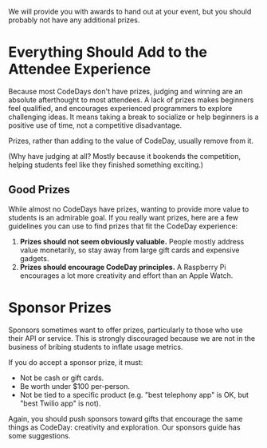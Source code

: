 
We will provide you with awards to hand out at your event, but you should probably not have any additional prizes.

# Everything Should Add to the Attendee Experience

Because most CodeDays don't have prizes, judging and winning are an absolute afterthought to most attendees. A lack of prizes makes beginners feel qualified, and encourages experienced programmers to explore challenging ideas. It means taking a break to socialize or help beginners is a positive use of time, not a competitive disadvantage.

Prizes, rather than adding to the value of CodeDay, usually remove from it.

(Why have judging at all? Mostly because it bookends the competition, helping students feel like they finished something exciting.)

## Good Prizes

While almost no CodeDays have prizes, wanting to provide more value to students is an admirable goal. If you really want prizes, here are a few guidelines you can use to find prizes that fit the CodeDay experience:

1. **Prizes should not seem obviously valuable.** People mostly address value monetarily, so stay away from large gift cards and expensive gadgets.
2. **Prizes should encourage CodeDay principles.** A Raspberry Pi encourages a lot more creativity and effort than an Apple Watch.

# Sponsor Prizes

Sponsors sometimes want to offer prizes, particularly to those who use their API or service. This is strongly discouraged because we are not in the business of bribing students to inflate usage metrics.

If you do accept a sponsor prize, it must:

- Not be cash or gift cards.
- Be worth under $100 per-person.
- Not be tied to a specific product (e.g. "best telephony app" is OK, but "best Twilio app" is not).

Again, you should push sponsors toward gifts that encourage the same things as CodeDay: creativity and exploration. Our sponsors guide has some suggestions.
